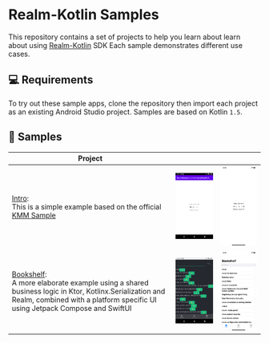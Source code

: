# Realm-Kotlin Samples

This repository contains a set of projects to help you learn about learn about using [Realm-Kotlin](https://github.com/realm/realm-kotlin) SDK
Each sample demonstrates different use cases.

💻 Requirements
------------
To try out these sample apps, clone the repository then import each project as an existing Android Studio project. 
Samples are based on Kotlin `1.5`.

🧬 Samples
------------

| Project  |   |   |
|---|---|---|
| [Intro](./Intro): <br> This is a simple example based on the official [KMM Sample](https://github.com/Kotlin/kmm-sample/blob/master/README.md) | <img src="./Intro/Screenshots/Android/Home.png" width="400">  | <img src="./Intro/Screenshots/iOS/Home.png" width="400"> |
| [Bookshelf](./Bookshelf): <br> A more elaborate example using a shared business logic in Ktor, Kotlinx.Serialization and Realm, combined with a platform specific UI using Jetpack Compose and SwiftUI | <img src="./Bookshelf/Screenshots/Android/Results.png" width="400">  | <img src="./Bookshelf/Screenshots/iOS/Search.png" width="400">  |
